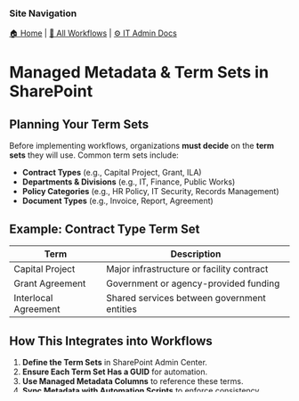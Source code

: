 <!-- description: Documentation about Managed Metadata & Term Sets in SharePoint for Your Organization. -->

### Site Navigation
[🏠 Home](../../README.md) | [📂 All Workflows](../../users/users.md) | [⚙ IT Admin Docs](../README.md)

# Managed Metadata & Term Sets in SharePoint

## Planning Your Term Sets
Before implementing workflows, organizations **must decide** on the **term sets** they will use. Common term sets include:
- **Contract Types** (e.g., Capital Project, Grant, ILA)
- **Departments & Divisions** (e.g., IT, Finance, Public Works)
- **Policy Categories** (e.g., HR Policy, IT Security, Records Management)
- **Document Types** (e.g., Invoice, Report, Agreement)

## Example: Contract Type Term Set
| **Term** | **Description** |
|----------|---------------|
| Capital Project | Major infrastructure or facility contract |
| Grant Agreement | Government or agency-provided funding |
| Interlocal Agreement | Shared services between government entities |

## How This Integrates into Workflows
1. **Define the Term Sets** in SharePoint Admin Center.
2. **Ensure Each Term Set Has a GUID** for automation.
3. **Use Managed Metadata Columns** to reference these terms.
4. **Sync Metadata with Automation Scripts** to enforce consistency.

## Next Steps
- **Set up Term Sets** before configuring workflows.
- **Document all Term Sets** in `managed-metadata.json` for automation.
- **Use Power Automate or Graph API** to integrate term sets into metadata.

---

[⬅ Previous: Graph Api Security](graph-api-security.md) | [Next: Python Json Cleanup ➡](python-json-cleanup.md)